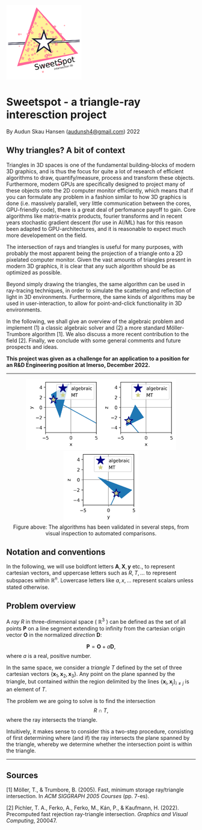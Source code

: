 




<img src="sweetspot_logo.png" width = 200px>

# Sweetspot - a triangle-ray interesction project

By Audun Skau Hansen (audunsh4@gmail.com) 2022


## Why triangles? A bit of context

Triangles in 3D spaces is one of the fundamental building-blocks of modern 3D graphics, and is thus the focus for quite a lot of research of efficient algorithms to draw, quantify/measure, process and transform these objects. Furthermore, modern GPUs are specifically designed to project many of these objects onto the 2D computer monitor efficiently, which means that if you can formulate any problem in a fashion similar to how 3D graphics is done (i.e. massively parallell, very little communication between the cores, GPU-friendly code), there is a great deal of perfomance payoff to gain. Core algorithms like matrix-matrix products, fourier transforms and in recent years stochastic gradient descent (for use in AI/ML) has for this reason been adapted to GPU-architectures, and it is reasonable to expect much more developement on the field.

The intersection of rays and triangles is useful for many purposes, with probably the most apparent being the projection of a triangle onto a 2D pixelated computer monitor. Given the vast amounts of triangles present in modern 3D graphics, it is clear that any such algorithm should be as optimized as possible. 

Beyond simply drawing the triangles, the same algorithm can be used in ray-tracing techniques, in order to simulate the scattering and reflection of light in 3D environments. Furthermore, the same kinds of algorithms may be used in user-interaction, to allow for point-and-click functionality in 3D environments. 

In the following, we shall give an overview of the algebraic problem and implement (1) a classic algebraic solver and (2) a more standard Möller-Trumbore algorithm [1]. We also discuss a more recent contribution to the field [2]. Finally, we conclude with some general comments and future prospects and ideas. 



**This project was given as a challenge for an application to a position for an  R&D Engineering position at Imerso, December 2022.**



<p></p>

---

<div align="center"><img src="sweetspot_16_0_1.png" width = 200px><img src="sweetspot_16_0_2.png" width = 200px><img src="sweetspot_16_1_2.png" width = 200px></div>
<div align="center">Figure above: The algorithms has been validated in several steps, from visual inspection to automated comparisons.</div>
<p></p>

## Notation and conventions

In the following, we will use boldfont letters $\mathbf{A}, \mathbf{X},\mathbf{y}$ etc.,  to represent cartesian vectors, and uppercase letters such as $R, T,...$ to represent subspaces within $\mathbb{R}^n$. Lowercase letters like $a, x, ...$ represent scalars unless stated otherwise.

## Problem overview

A *ray* $R$ in three-dimensional space ( $\mathbb{R}^3$ ) can be defined as the set of all points $\mathbf{P}$  on a line segment extending to infinity from the cartesian origin vector $\mathbf{O}$ in the normalized *direction* $\mathbf{D}$:

$$ \mathbf{P} = \mathbf{O} + a \mathbf{D},  \tag{1} $$
where $a$ is a real, positive number.

In the same space, we consider a *triangle* $T$ defined by the set of three cartesian vectors $\{ \mathbf{x}_1,\mathbf{x}_2,\mathbf{x}_3\}$. Any point on the plane spanned by the triangle, but contained within the region delimited by the lines $\{ \mathbf{x}_i,\mathbf{x}_j\}_{i\neq j}$   is an element of $T$.

The problem we are going to solve is to find the intersection 
$$ R \cap T, \tag{2} $$
where the ray intersects the triangle.

Intuitively, it makes sense to consider this a two-step procedure, consisting of first determining where (and if) the ray intersects the plane spanned by the triangle, whereby we determine whether the intersection point is within the triangle.







---

## Sources


[1] Möller, T., & Trumbore, B. (2005). Fast, minimum storage ray/triangle intersection. In _ACM SIGGRAPH 2005 Courses_ (pp. 7-es).

[2] Pichler, T. A., Ferko, A., Ferko, M., Kán, P., & Kaufmann, H. (2022). Precomputed fast rejection ray-triangle intersection. _Graphics and Visual Computing_, 200047.




